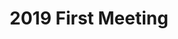 ---
credit:
- Joseph Ravichandran
featured: false
recording: ''
slides: 2019_first_meeting.pdf
tags:
- Introductions
- SIGPwny as a group
- CTFs
time_close: ''
time_start: 2019-02-01T02:15:00.000000Z
title: 2019 First Meeting
week_number: 1
---